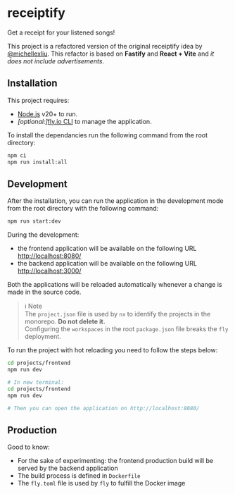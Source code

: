 # receiptify
Get a receipt for your listened songs!

This project is a refactored version of the original receiptify idea by [@michellexliu](https://github.com/michellexliu/receiptify).
This refactor is based on **Fastify** and **React + Vite** and _it does not include advertisements_.

## Installation

This project requires:

- [Node.js](https://nodejs.org/) v20+ to run.
- _[optional:]_[fly.io CLI](https://fly.io/docs/hands-on/install-flyctl/) to manage the application.

To install the dependancies run the following command from the root directory:

```bash
npm ci
npm run install:all
```

## Development

After the installation, you can run the application in the development mode from the root directory with the following command:

```bash
npm run start:dev
```

During the development:

- the frontend application will be available on the following URL [http://localhost:8080/](http://localhost:8080/)
- the backend application will be available on the following URL [http://localhost:3000/](http://localhost:3000/)

Both the applications will be reloaded automatically whenever a change is made in the source code.

> ℹ Note  
> The `project.json` file is used by `nx` to identify the projects in the monorepo. **Do not delete it.**  
> Configuring the `workspaces` in the root `package.json` file breaks the `fly` deployment.


To run the project with hot reloading you need to follow the steps below:

```sh
cd projects/frontend
npm run dev

# In new terminal:
cd projects/frontend
npm run dev

# Then you can open the application on http://localhost:8080/
```

## Production

Good to know:

- For the sake of experimenting: the frontend production build will be served by the backend application
- The build process is defined in `Dockerfile`
- The `fly.toml` file is used by `fly` to fulfill the Docker image
